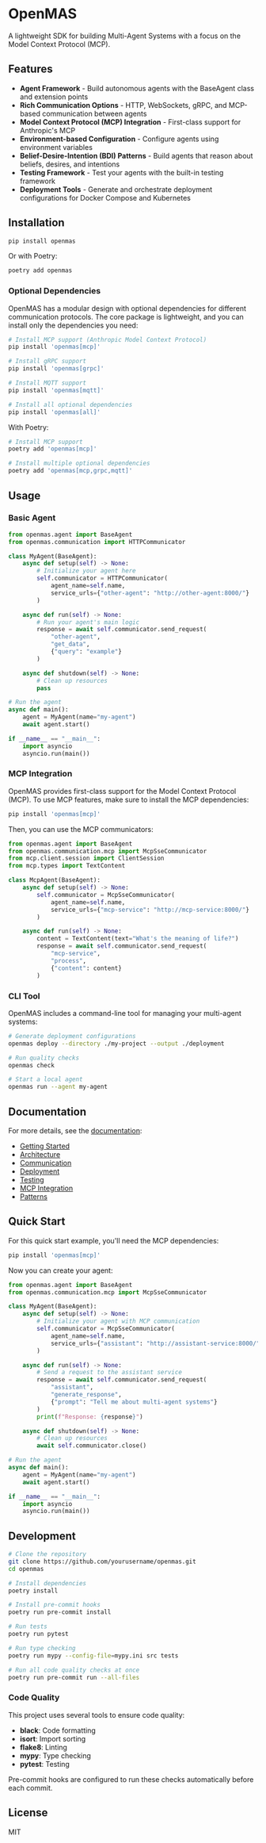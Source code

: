 # OpenMAS

A lightweight SDK for building Multi-Agent Systems with a focus on the Model Context Protocol (MCP).

## Features

- **Agent Framework** - Build autonomous agents with the BaseAgent class and extension points
- **Rich Communication Options** - HTTP, WebSockets, gRPC, and MCP-based communication between agents
- **Model Context Protocol (MCP) Integration** - First-class support for Anthropic's MCP
- **Environment-based Configuration** - Configure agents using environment variables
- **Belief-Desire-Intention (BDI) Patterns** - Build agents that reason about beliefs, desires, and intentions
- **Testing Framework** - Test your agents with the built-in testing framework
- **Deployment Tools** - Generate and orchestrate deployment configurations for Docker Compose and Kubernetes

## Installation

```bash
pip install openmas
```

Or with Poetry:

```bash
poetry add openmas
```

### Optional Dependencies

OpenMAS has a modular design with optional dependencies for different communication protocols. The core package is lightweight, and you can install only the dependencies you need:

```bash
# Install MCP support (Anthropic Model Context Protocol)
pip install 'openmas[mcp]'

# Install gRPC support
pip install 'openmas[grpc]'

# Install MQTT support
pip install 'openmas[mqtt]'

# Install all optional dependencies
pip install 'openmas[all]'
```

With Poetry:

```bash
# Install MCP support
poetry add 'openmas[mcp]'

# Install multiple optional dependencies
poetry add 'openmas[mcp,grpc,mqtt]'
```

## Usage

### Basic Agent

```python
from openmas.agent import BaseAgent
from openmas.communication import HTTPCommunicator

class MyAgent(BaseAgent):
    async def setup(self) -> None:
        # Initialize your agent here
        self.communicator = HTTPCommunicator(
            agent_name=self.name,
            service_urls={"other-agent": "http://other-agent:8000/"}
        )

    async def run(self) -> None:
        # Run your agent's main logic
        response = await self.communicator.send_request(
            "other-agent",
            "get_data",
            {"query": "example"}
        )

    async def shutdown(self) -> None:
        # Clean up resources
        pass

# Run the agent
async def main():
    agent = MyAgent(name="my-agent")
    await agent.start()

if __name__ == "__main__":
    import asyncio
    asyncio.run(main())
```

### MCP Integration

OpenMAS provides first-class support for the Model Context Protocol (MCP). To use MCP features, make sure to install the MCP dependencies:

```bash
pip install 'openmas[mcp]'
```

Then, you can use the MCP communicators:

```python
from openmas.agent import BaseAgent
from openmas.communication.mcp import McpSseCommunicator
from mcp.client.session import ClientSession
from mcp.types import TextContent

class McpAgent(BaseAgent):
    async def setup(self) -> None:
        self.communicator = McpSseCommunicator(
            agent_name=self.name,
            service_urls={"mcp-service": "http://mcp-service:8000/"}
        )

    async def run(self) -> None:
        content = TextContent(text="What's the meaning of life?")
        response = await self.communicator.send_request(
            "mcp-service",
            "process",
            {"content": content}
        )
```

### CLI Tool

OpenMAS includes a command-line tool for managing your multi-agent systems:

```bash
# Generate deployment configurations
openmas deploy --directory ./my-project --output ./deployment

# Run quality checks
openmas check

# Start a local agent
openmas run --agent my-agent
```

## Documentation

For more details, see the [documentation](docs/):

- [Getting Started](docs/getting_started.md)
- [Architecture](docs/architecture.md)
- [Communication](docs/communication.md)
- [Deployment](docs/deployment.md)
- [Testing](docs/testing.md)
- [MCP Integration](docs/mcp_integration.md)
- [Patterns](docs/patterns.md)

## Quick Start

For this quick start example, you'll need the MCP dependencies:

```bash
pip install 'openmas[mcp]'
```

Now you can create your agent:

```python
from openmas.agent import BaseAgent
from openmas.communication.mcp import McpSseCommunicator

class MyAgent(BaseAgent):
    async def setup(self) -> None:
        # Initialize your agent with MCP communication
        self.communicator = McpSseCommunicator(
            agent_name=self.name,
            service_urls={"assistant": "http://assistant-service:8000/"}
        )

    async def run(self) -> None:
        # Send a request to the assistant service
        response = await self.communicator.send_request(
            "assistant",
            "generate_response",
            {"prompt": "Tell me about multi-agent systems"}
        )
        print(f"Response: {response}")

    async def shutdown(self) -> None:
        # Clean up resources
        await self.communicator.close()

# Run the agent
async def main():
    agent = MyAgent(name="my-agent")
    await agent.start()

if __name__ == "__main__":
    import asyncio
    asyncio.run(main())
```

## Development

```bash
# Clone the repository
git clone https://github.com/yourusername/openmas.git
cd openmas

# Install dependencies
poetry install

# Install pre-commit hooks
poetry run pre-commit install

# Run tests
poetry run pytest

# Run type checking
poetry run mypy --config-file=mypy.ini src tests

# Run all code quality checks at once
poetry run pre-commit run --all-files
```

### Code Quality

This project uses several tools to ensure code quality:

- **black**: Code formatting
- **isort**: Import sorting
- **flake8**: Linting
- **mypy**: Type checking
- **pytest**: Testing

Pre-commit hooks are configured to run these checks automatically before each commit.

## License

MIT

